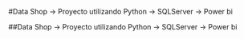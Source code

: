 #Data Shop → Proyecto utilizando Python → SQLServer → Power bi

##Data Shop → Proyecto utilizando Python → SQLServer → Power bi
